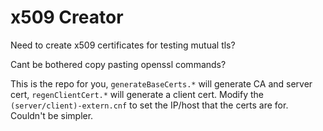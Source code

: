 # x509 Creator

Need to create x509 certificates for testing mutual tls?

Cant be bothered copy pasting openssl commands?

This is the repo for you, `generateBaseCerts.*` will generate CA and server cert, `regenClientCert.*` will generate a client cert. Modify the `(server/client)-extern.cnf` to set the IP/host that the certs are for. Couldn't be simpler.

